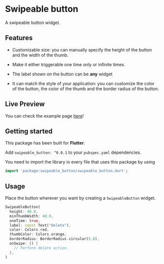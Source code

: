 # Swipeable button

A swipeable button widget.

## Features

- Customizable size: you can manually specify the height of the button and
the width of the thumb.

- Make it either triggerable one time only or infinite times.

- The label shown on the button can be **any** widget

- It can match the style of your application: you can customize the color
of the button, the color of the thumb and the border radius of the button.

## Live Preview

You can check the example page [here](https://dthach4.github.io/swipeable_button/)!

## Getting started

This package has been built for **Flutter**.

Add `swipeable_button: ^0.0.1` to your `pubspec.yaml` dependencies.

You need to import the library in every file that uses this package by using
```dart
import 'package:swipeable_button/swipeable_button.dart';
```

## Usage

Place the button wherever you want by creating a `SwipeableButton` widget.

```dart
SwipeableButton(
  height: 40.0,
  minThumbWidth: 40.0,
  oneTime: true,
  label: const Text("Delete"),
  color: Colors.red,
  thumbColor: Colors.orange,
  borderRadius: BorderRadius.circular(5.0),
  onSwipe: () {
    // Perform delete action.
  },
)
```
